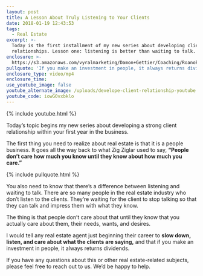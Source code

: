 ```yaml
---
layout: post
title: A Lesson About Truly Listening to Your Clients
date: 2018-01-19 12:43:53
tags:
  - Real Estate
excerpt: >-
  Today is the first installment of my new series about developing client
  relationships. Lesson one: listening is better than waiting to talk.
enclosure: >-
  https://s3.amazonaws.com/vyralmarketing/Damon+Gettier/Coaching/Roanoke+Real+Estate+Agent-+A+Lesson+About+Truly+Listening+to+Your+Clients.mp4
pullquote: 'If you make an investment in people, it always returns dividends.'
enclosure_type: video/mp4
enclosure_time:
use_youtube_image: false
youtube_alternate_image: /uploads/develope-client-relationship-youtube.jpg
youtube_code: iowG0vxbklo
---
```



{% include youtube.html %}

Today’s topic begins my new series about developing a strong client relationship within your first year in the business.

The first thing you need to realize about real estate is that it is a people business. It goes all the way back to what Zig Ziglar used to say, **“People don’t care how much you know until they know about how much you care.”**

{% include pullquote.html %}

You also need to know that there’s a difference between listening and waiting to talk. There are so many people in the real estate industry who don’t listen to the clients. They’re waiting for the client to stop talking so that they can talk and impress them with what they know.

The thing is that people don’t care about that until they know that you actually care about them, their needs, wants, and desires.

I would tell any real estate agent just beginning their career to **slow down, listen, and care about what the clients are saying,** and that if you make an investment in people, it always returns dividends.

If you have any questions about this or other real estate-related subjects, please feel free to reach out to us. We’d be happy to help.